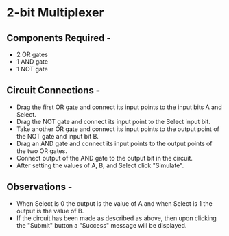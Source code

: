 # 2-bit Multiplexer

## Components Required - 

* 2 OR gates
* 1 AND gate
* 1 NOT gate

## Circuit Connections - 

* Drag the first OR gate and connect its input points to the input bits A and Select.
* Drag the NOT gate and connect its input point to the Select input bit.
* Take another OR gate and connect its input points to the output point of the NOT gate and input bit B.
* Drag an AND gate and connect its input points to the output points of the two OR gates.
* Connect output of the AND gate to the output bit in the circuit.
* After setting the values of A, B, and Select click "Simulate". 

## Observations - 

* When Select is 0 the output is the value of A and when Select is 1 the output is the value of B.
* If the circuit has been made as described as above, then upon clicking the "Submit" button a "Success" message will be displayed.

<!-- # 4-bit Multiplexer

## Components Required - 

* 3 2-bit Multiplexers

## Circuit Connections - 

* Drag the first 2-bit Multiplexer and connect its input points A0 and B0 to the input bits I0 and I1 respectively.
* Connect its Select input point to the input bit S0.
* Drag the second 2-bit Multiplexer and connect its input points A0 and B0 to the input bits I2 and I3 respectively.
* Connect its Select input point to the input bit S0.
* Drag the third 2-bit Multiplexer and connect its input points A0 and B0 to the output points of first and second Multiplexer respectively.
* Connect its Select input point to the input bit S1 and its output point to the FinalOutput bit of the circuit.

## Observations - 

* When S1 is 0 the output of the first 2-bit Multiplexer is the output and when S1 is 1 the output of the second 2-bit Multiplexer is the output.
* If the circuit has been made as described as above, then upon clicking the "Submit" button a "Success" message will be displayed.
 -->
